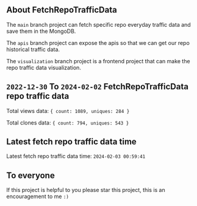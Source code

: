 ## About FetchRepoTrafficData

The `main` branch project can fetch specific repo everyday traffic data and save them in the MongoDB.

The `apis` branch project can expose the apis so that we can get our repo historical traffic data.

The `visualization` branch project is a frontend project that can make the repo traffic data visualization.

## `2022-12-30` To `2024-02-02` FetchRepoTrafficData repo traffic data

Total views data: `{ count: 1089, uniques: 284 }`

Total clones data: `{ count: 794, uniques: 543 }`

## Latest fetch repo traffic data time

Latest fetch repo traffic data time: `2024-02-03 00:59:41`

## To everyone

If this project is helpful to you please star this project, this is an encouragement to me `:)`



